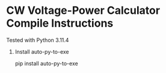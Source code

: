 # CW Voltage-Power Calculator Compile Instructions
Tested with Python 3.11.4

1. Install auto-py-to-exe

   pip install auto-py-to-exe
